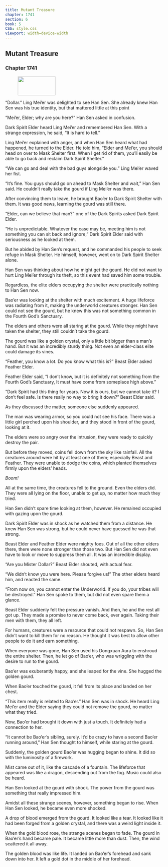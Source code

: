 ```yaml
---
title: Mutant Treasure
chapter: 1741
section: 6
book: 5
CSS: style.css
viewport: width=device-width
---
```


## Mutant Treasure

### Chapter 1741

<figure>
	<img src="../Images/gem.gif" alt="" id="gem" width="120" height="60" />
</figure>

“Dollar.” Ling Mei’er was delighted to see Han Sen. She already knew Han Sen was his true identity, but that mattered little at this point

“Mei’er, Elder; why are you here?” Han Sen asked in confusion.

Dark Spirit Elder heard Ling Mei’er and remembered Han Sen. With a strange expression, he said, “It is hard to tell.”

Ling Mei’er explained with anger, and when Han Sen heard what had happened, he turned to the Elder. He told him, “Elder and Mei’er, you should head on over to Mask Shelter first. When I get rid of them, you’ll easily be able to go back and reclaim Dark Spirit Shelter.”

“We can go and deal with the bad guys alongside you.” Ling Mei’er waved her fist.

“It’s fine. You guys should go on ahead to Mask Shelter and wait,” Han Sen said. He couldn’t really take the gourd if Ling Mei’er was there.

After convincing them to leave, he brought Bao’er to Dark Spirit Shelter with them. It was good news, learning the gourd was still there.

“Elder, can we believe that man?” one of the Dark Spirits asked Dark Spirit Elder.

“He is unpredictable. Whatever the case may be, meeting him is not something you can sit back and ignore,” Dark Spirit Elder said with seriousness as he looked at them.

But he abided by Han Sen’s request, and he commanded his people to seek refuge in Mask Shelter. He himself, however, went on to Dark Spirit Shelter alone.

Han Sen was thinking about how he might get the gourd. He did not want to hurt Ling Mei’er through its theft, so this event had saved him some trouble.

Regardless, the elite elders occupying the shelter were practically nothing to Han Sen now.

Bao’er was looking at the shelter with much excitement. A huge lifeforce was radiating from it, making the underworld creatures stronger. Han Sen could not see the gourd, but he knew this was not something common in the Fourth God’s Sanctuary.

The elders and others were all staring at the gourd. While they might have taken the shelter, they still couldn’t take the gourd.

The gourd was like a golden crystal, only a little bit bigger than a man’s hand. But it was an incredibly sturdy thing. Not even an elder-class elite could damage its vines.

“Feather, you know a lot. Do you know what this is?” Beast Elder asked Feather Elder.

Feather Elder said, “I don’t know, but it is definitely not something from the Fourth God’s Sanctuary, It must have come from someplace high above.”

“Dark Spirit had this thing for years. Now it is ours, but we cannot take it? I don’t feel safe. Is there really no way to bring it down?” Beast Elder said.

As they discussed the matter, someone else suddenly appeared.

The man was wearing armor, so you could not see his face. There was a little girl perched upon his shoulder, and they stood in front of the gourd, looking at it.

The elders were so angry over the intrusion, they were ready to quickly destroy the pair.

But before they moved, coins fell down from the sky like rainfall. All the creatures around were hit by at least one of them; especially Beast and Feather. They were unable to dodge the coins, which planted themselves firmly upon the elders’ heads.

*Boom!*

All at the same time, the creatures fell to the ground. Even the elders did. They were all lying on the floor, unable to get up, no matter how much they tried.

Han Sen didn’t spare time looking at them, however. He remained occupied with gazing upon the gourd.

Dark Spirit Elder was in shock as he watched them from a distance. He knew Han Sen was strong, but he could never have guessed he was that strong.

Beast Elder and Feather Elder were mighty foes. Out of all the other elders there, there were none stronger than those two. But Han Sen did not even have to look or move to suppress them all. It was an incredible display.

“Are you Mister Dollar?” Beast Elder shouted, with actual fear.

“We didn’t know you were here. Please forgive us!” The other elders heard him, and reacted the same.

“From now on, you cannot enter the Underworld. If you do, your tribes will be destroyed.” Han Sen spoke to them, but did not even spare them a glance.

Beast Elder suddenly felt the pressure vanish. And then, he and the rest all got up. They made a promise to never come back, ever again. Taking their men with them, they all left.

For humans, creatures were a resource that could not respawn. So, Han Sen didn’t want to kill them for no reason. He thought it was best to allow other people to do it and earn something.

When everyone was gone, Han Sen used his Dongxuan Aura to enshroud the entire shelter. Then, he let go of Bao’er, who was wriggling with the desire to run to the gourd.

Bao’er was exuberantly happy, and she leaped for the vine. She hugged the golden gourd.

When Bao’er touched the gourd, it fell from its place and landed on her chest.

“This item really is related to Bao’er.” Han Sen was in shock. He heard Ling Mei’er and the Elder saying they could not remove the gourd, no matter what they tried.

Now, Bao’er had brought it down with just a touch. It definitely had a connection to her.

“It cannot be Bao’er’s sibling, surely. It’d be crazy to have a second Bao’er running around,” Han Sen thought to himself, while staring at the gourd.

Suddenly, the golden gourd Bao’er was hugging began to shine. It did so with the luminosity of a firework.

Mist came out of it, like the cascade of a fountain. The lifeforce that appeared was like a dragon, descending out from the fog. Music could also be heard.

Han Sen looked at the gourd with shock. The power from the gourd was something that really impressed him.

Amidst all these strange scenes, however, something began to rise. When Han Sen looked, he became even more shocked.

A drop of blood emerged from the gourd. It looked like a tear. It looked like it had been forged from a golden crystal, and there was a weird light inside it.

When the gold blood rose, the strange scenes began to fade. The gourd in Bao’er’s hand became pale. It became little more than dust. Then, the wind scattered it all away.

The golden blood was like life. It landed on Bao’er’s forehead and sank down into her. It left a gold dot in the middle of her forehead.